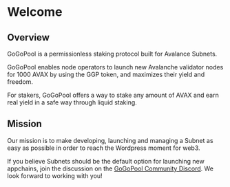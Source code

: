 # Welcome

## Overview

GoGoPool is a permissionless staking protocol built for Avalance Subnets.

GoGoPool enables node operators to launch new Avalanche validator nodes for 1000 AVAX by using the GGP token, and maximizes their yield and freedom.

For stakers, GoGoPool offers a way to stake any amount of AVAX and earn real yield in a safe way through liquid staking.

## Mission

Our mission is to make developing, launching and managing a Subnet as easy as possible in order to reach the Wordpress moment for web3.

If you believe Subnets should be the default option for launching new appchains, join the discussion on the [GoGoPool Community Discord](https://discord.gg/4fNtjkyuNw). We look forward to working with you!
